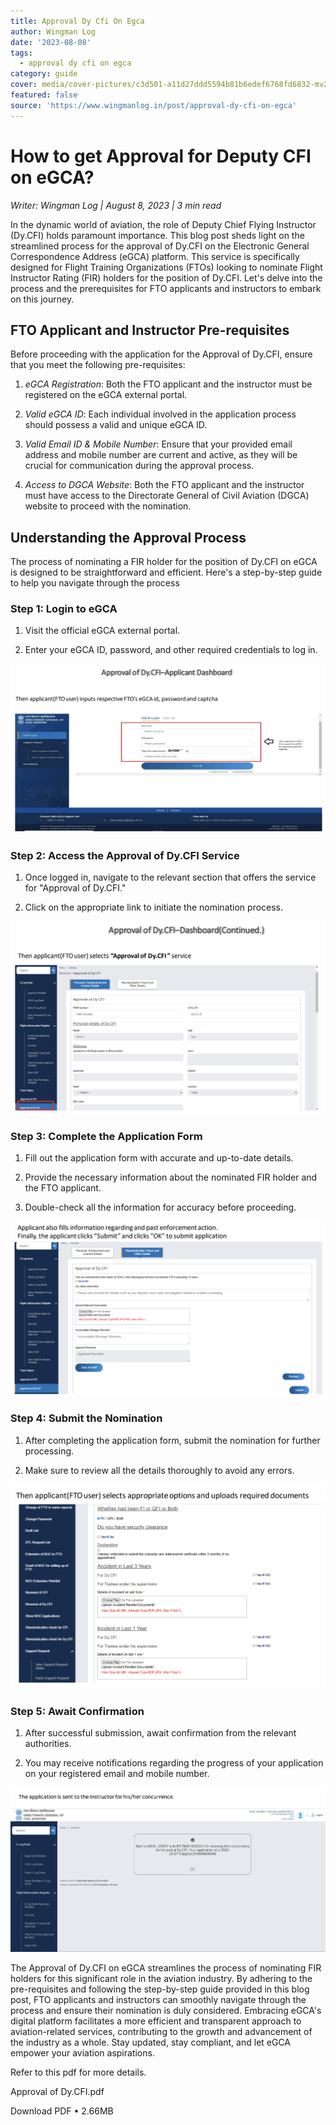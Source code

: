 ```yaml
---
title: Approval Dy Cfi On Egca
author: Wingman Log
date: '2023-08-08'
tags:
  - approval dy cfi on egca
category: guide
cover: media/cover-pictures/c3d501-a11d27ddd5594b81b6edef6768fd6832-mv2-1ba9424a.png
featured: false
source: 'https://www.wingmanlog.in/post/approval-dy-cfi-on-egca'
---
```


# How to get Approval for Deputy CFI on eGCA?

*Writer: Wingman Log | August 8, 2023 | 3 min read*

In the dynamic world of aviation, the role of Deputy Chief Flying Instructor (Dy.CFI) holds paramount importance. This blog post sheds light on the streamlined process for the approval of Dy.CFI on the Electronic General Correspondence Address (eGCA) platform. This service is specifically designed for Flight Training Organizations (FTOs) looking to nominate Flight Instructor Rating (FIR) holders for the position of Dy.CFI. Let's delve into the process and the prerequisites for FTO applicants and instructors to embark on this journey.

## FTO Applicant and Instructor Pre-requisites

Before proceeding with the application for the Approval of Dy.CFI, ensure that you meet the following pre-requisites:

1.  *eGCA Registration*: Both the FTO applicant and the instructor must be registered on the eGCA external portal.
    
2.  *Valid eGCA ID*: Each individual involved in the application process should possess a valid and unique eGCA ID.
    
3.  *Valid Email ID & Mobile Number*: Ensure that your provided email address and mobile number are current and active, as they will be crucial for communication during the approval process.
    
4.  *Access to DGCA Website*: Both the FTO applicant and the instructor must have access to the Directorate General of Civil Aviation (DGCA) website to proceed with the nomination.

## Understanding the Approval Process

The process of nominating a FIR holder for the position of Dy.CFI on eGCA is designed to be straightforward and efficient. Here's a step-by-step guide to help you navigate through the process

### Step 1: Login to eGCA

1.  Visit the official eGCA external portal.
    
2.  Enter your eGCA ID, password, and other required credentials to log in.

![img](media/blog-media/c3d501-65b9b6683c9c4004a228a05b27d31922-mv2-728b8579.png)

### Step 2: Access the Approval of Dy.CFI Service

1.  Once logged in, navigate to the relevant section that offers the service for "Approval of Dy.CFI."
    
2.  Click on the appropriate link to initiate the nomination process.

![img](media/blog-media/c3d501-85f270f0e8e74b44a37f3b8c0cbb1f14-mv2-b1258e11.png)

### Step 3: Complete the Application Form

1.  Fill out the application form with accurate and up-to-date details.
    
2.  Provide the necessary information about the nominated FIR holder and the FTO applicant.
    
3.  Double-check all the information for accuracy before proceeding.

![img](media/blog-media/c3d501-0470f7533551474c89b4fa7f9edd3b1b-mv2-09a78861.png)

### Step 4: Submit the Nomination

1.  After completing the application form, submit the nomination for further processing.
    
2.  Make sure to review all the details thoroughly to avoid any errors.

![img](media/blog-media/c3d501-160fd6040c074a70a29fd8db74b19cf7-mv2-09461a9d.png)

### Step 5: Await Confirmation

1.  After successful submission, await confirmation from the relevant authorities.
    
2.  You may receive notifications regarding the progress of your application on your registered email and mobile number.

![img](media/blog-media/c3d501-2f7cf35a145a49b287f74f738fa7e3da-mv2-36cfa868.png)

The Approval of Dy.CFI on eGCA streamlines the process of nominating FIR holders for this significant role in the aviation industry. By adhering to the pre-requisites and following the step-by-step guide provided in this blog post, FTO applicants and instructors can smoothly navigate through the process and ensure their nomination is duly considered. Embracing eGCA's digital platform facilitates a more efficient and transparent approach to aviation-related services, contributing to the growth and advancement of the industry as a whole. Stay updated, stay compliant, and let eGCA empower your aviation aspirations.

Refer to this pdf for more details.

Approval of Dy.CFI.pdf

Download PDF • 2.66MB
